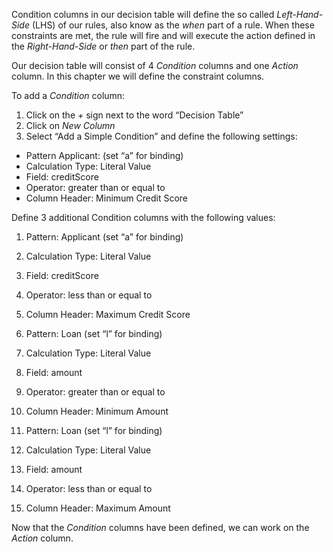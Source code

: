 Condition columns in our decision table will define the so called *Left-Hand-Side* (LHS) of our rules, also know as the *when* part of a rule. When these constraints are met, the rule will fire and will execute the action defined in the *Right-Hand-Side* or *then* part of the rule.

Our decision table will consist of 4 *Condition* columns and one *Action* column. In this chapter we will define the constraint columns.

To add a *Condition* column:

1. Click on the *+* sign next to the word “Decision Table”
2. Click on *New Column*
3. Select “Add a Simple Condition” and define the following settings:
- Pattern Applicant: (set “a” for binding)
- Calculation Type: Literal Value
- Field: creditScore
- Operator: greater than or equal to
- Column Header: Minimum Credit Score

Define 3 additional Condition columns with the following values:

1. Pattern: Applicant (set “a” for binding)
2. Calculation Type: Literal Value
3. Field: creditScore
4. Operator: less than or equal to
5. Column Header: Maximum Credit Score


1. Pattern: Loan (set “l” for binding)
2. Calculation Type: Literal Value
3. Field: amount
4. Operator: greater than or equal to
5. Column Header: Minimum Amount


1. Pattern: Loan (set “l” for binding)
2. Calculation Type: Literal Value
3. Field: amount
4. Operator: less than or equal to
5. Column Header: Maximum Amount

Now that the *Condition* columns have been defined, we can work on the *Action* column.
